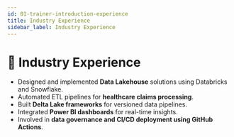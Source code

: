 ```yaml
---
id: 01-trainer-introduction-experience
title: Industry Experience
sidebar_label: Industry Experience
---
```


# 🏢 Industry Experience

- Designed and implemented **Data Lakehouse** solutions using Databricks and Snowflake.
- Automated ETL pipelines for **healthcare claims processing**.
- Built **Delta Lake frameworks** for versioned data pipelines.
- Integrated **Power BI dashboards** for real-time insights.
- Involved in **data governance and CI/CD deployment using GitHub Actions**.
